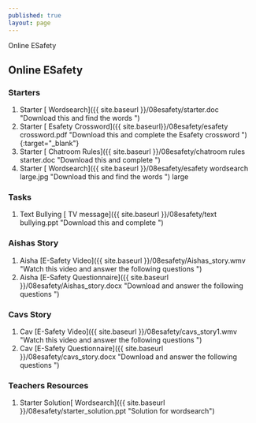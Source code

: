 ```yaml
---
published: true
layout: page
---
```

Online ESafety


## Online ESafety



### Starters
1. Starter [ Wordsearch]({{ site.baseurl }}/08esafety/starter.doc "Download this and find the words ")
2. Starter [ Esafety Crossword]({{ site.baseurl}}/08esafety/esafety crossword.pdf "Download this and complete the Esafety crossword "){:target="_blank"}
1. Starter [ Chatroom Rules]({{ site.baseurl }}/08esafety/chatroom rules starter.doc "Download this and complete ")
1. Starter [ Wordsearch]({{ site.baseurl }}/08esafety/esafety wordsearch large.jpg "Download this and find the words ") large

### Tasks
1. Text Bullying [ TV message]({{ site.baseurl }}/08esafety/text bullying.ppt "Download this and complete ")

### Aishas Story
1. Aisha [E-Safety Video]({{ site.baseurl }}/08esafety/Aishas_story.wmv "Watch this video and answer the following questions ")
1. Aisha [E-Safety Questionnaire]({{ site.baseurl }}/08esafety/Aishas_story.docx "Download and answer the following questions ") 

### Cavs Story
1. Cav [E-Safety Video]({{ site.baseurl }}/08esafety/cavs_story1.wmv "Watch this video and answer the following questions ")
1. Cav [E-Safety Questionnaire]({{ site.baseurl }}/08esafety/cavs_story.docx "Download and answer the following questions ") 


### Teachers Resources
1. Starter Solution[ Wordsearch]({{ site.baseurl }}/08esafety/starter_solution.ppt "Solution for wordsearch")

	










